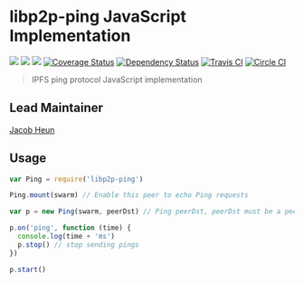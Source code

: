 libp2p-ping JavaScript Implementation
=====================================

[![](https://img.shields.io/badge/made%20by-Protocol%20Labs-blue.svg?style=flat-square)](http://ipn.io)
[![](https://img.shields.io/badge/project-IPFS-blue.svg?style=flat-square)](http://ipfs.io/) [![](https://img.shields.io/badge/freenode-%23ipfs-blue.svg?style=flat-square)](http://webchat.freenode.net/?channels=%23ipfs)
[![Coverage Status](https://coveralls.io/repos/github/libp2p/js-libp2p-ping/badge.svg?branch=master)](https://coveralls.io/github/libp2p/js-libp2p-ping?branch=master)
[![Dependency Status](https://david-dm.org/libp2p/js-libp2p-ping.svg?style=flat-square)](https://david-dm.org/libp2p/js-libp2p-ping)
[![Travis CI](https://travis-ci.org/libp2p/js-libp2p-ping.svg?branch=master)](https://travis-ci.org/libp2p/js-libp2p-ping)
[![Circle CI](https://circleci.com/gh/libp2p/js-libp2p-ping.svg?style=svg)](https://circleci.com/gh/libp2p/js-libp2p-ping)

> IPFS ping protocol JavaScript implementation

## Lead Maintainer

[Jacob Heun](https://github.com/jacobheun/)

## Usage

```javascript
var Ping = require('libp2p-ping')

Ping.mount(swarm) // Enable this peer to echo Ping requests

var p = new Ping(swarm, peerDst) // Ping peerDst, peerDst must be a peer-info object

p.on('ping', function (time) {
  console.log(time + 'ms')
  p.stop() // stop sending pings
})

p.start()
```
